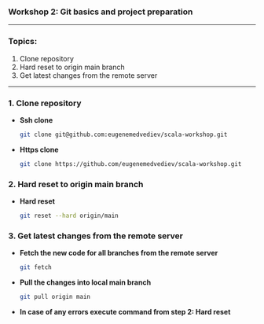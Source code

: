 ### Workshop 2: Git basics and project preparation

---

### **Topics**:
1. Clone repository
2. Hard reset to origin main branch
3. Get latest changes from the remote server


---

### **1. Clone repository**

- **Ssh clone**
  ```sh
  git clone git@github.com:eugenemedvediev/scala-workshop.git
  ```
- **Https clone**
  ```sh
  git clone https://github.com/eugenemedvediev/scala-workshop.git
  ```

### **2. Hard reset to origin main branch**

- **Hard reset**
  ```sh
  git reset --hard origin/main
  ```
  
### **3. Get latest changes from the remote server**

- **Fetch the new code for all branches from the remote server**
  ```sh
  git fetch
  ```
- **Pull the changes into local main branch**
  ```sh
  git pull origin main
  ```
- **In case of any errors execute command from step 2: Hard reset**
